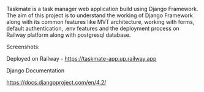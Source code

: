 Taskmate is a task manager web application build using Django Framework. The aim of this project is to understand the working of Django Framework along with its common features like MVT architecture, working with forms, default authentication, .env features and the deployment process on Railway platform along with postgresql database.

Screenshots:

Deployed on Railway - https://taskmate-app.up.railway.app

Django Documentation

https://docs.djangoproject.com/en/4.2/